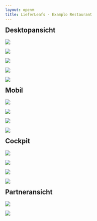```yaml
---
layout: openm
title: LieferLeafs - Examplo Restaurant
---
```


<style>
h2 {
    margin-top:10px;
}
</style>

## Desktopansicht

<style>
    .container-fluid img {
        max-width: 100%;
        margin-bottom: 40px;
        border: 1px solid black;
    }
</style>

![](Standortauswahl.jpg)

![](Restaurants%20in%20deiner%20Nähe.jpg)

![](Speisekarte.jpg)

![](Speisekarte%20–%20Warenkorb.jpg)

![](Speisekarte%20–%20Bezahlvorgang.jpg)

## Mobil

![](Restaurants%20in%20deiner%20Nähe%20–%201.jpg)

![](Speisekarte%20–%202.jpg)

![](Speisekarte%20–%20Warenkorb%20–%20befüllen.jpg)

![](Speisekarte%20–%20Übermittelt.jpg)

## Cockpit

![](Stammdaten.jpg)

![](Öffnungszeiten.jpg)

![](Speisekarte-1.jpg)

![](Tischkarte%20Generieren.jpg)

## Partneransicht

![](Verbandsansicht%20–%201.jpg)

![](Verbandsansicht%20Kunden%20Anmeldelink.jpg)
